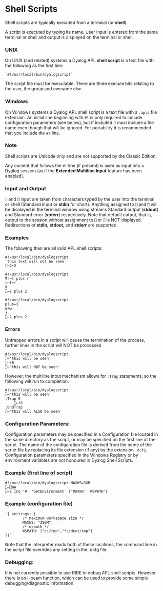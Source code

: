 # Shell Scripts

Shell scripts are typically executed  from a terminal (or **shell**).

A script is executed by typing its name. User input is entered from the same terminal or shell and output is displayed on the terminal or shell.

### UNIX

On UNIX (and related) systems a Dyalog APL **shell script** is a text file with the following as the first line:
```apl
`#!/usr/local/bin/dyalogscript`
```

The script file must be executable. There are three execute bits relating to the user, the group and everyone else.

### Windows

On Windows systems a Dyalog APL shell script is a text file with a `.apls` file extension. An initial line beginning with `#!` is only required to include configuration parameters (see below), but if included it must include a file name even though that will be ignored. For portability it is recommended that you include the `#!` line.

### Note

Shell scripts are Unicode only and are not supported by the Classic Edition.

Any content that follows  the `#!` line (if present) is used as input into a Dyalog session (as if the **Extended Multiline Input** feature has been enabled).

### Input and Output

`⎕` and `⍞` input are taken from characters typed by the user into the terminal or shell (Standard input or **stdin** for short).  Anything assigned to `⎕` and `⍞` will be displayed in the terminal window using streams Standard output (**stdout**) and Standard error (**stderr**) respectively. Note that default output, that is, output to the session without assignment to `⎕` or `⍞` is NOT displayed. Redirections of **stdin**, **stdout**, and **stderr** are supported.

### Examples

The following then are all valid APL shell scripts:
```apl
#!/usr/local/bin/dyalogscript
'this text will not be seen'
⎕←2+2
```
```apl
#!/usr/local/bin/dyalogscript
∇r←l plus r
r←l+r
∇
⎕←2 plus 2
```
```apl
#!/usr/local/bin/dyalogscript
plus←{
⍺+⍵
}
⎕←2 plus 2
```

### Errors

Untrapped errors in a script will cause the termination of the process, further lines in the script will NOT be processed.
```apl
#!/usr/local/bin/dyalogscript
⎕←'this will be seen'
⎕←÷0
⎕←'this will NOT be seen'
```

However, the multiline input mechanism allows for `:Trap` statements, so the following will run to completion:
```apl
#!/usr/local/bin/dyalogscript
⎕←'this will be seen'
:Trap 0
    ⎕←÷0
:EndTrap
⎕←'this will ALSO be seen'
```

### Configuration Parameters:

Configuration parameters may be specified in a Configuration file located in the same directory as the script, or may be specified on the first line of the script.  The name of the configuration file is derived from the name of the script file by replacing its file extension (if any) by the extension `.dcfg`. Configuration parameters specified in the Windows Registry or by environment variables are not honoured in Dyalog Shell Scripts.

### Example (first line of script)
```apl
#!/usr/local/bin/dyalogscript MAXWS=3GB
⎕←⎕WA
⎕←2 ⎕nq '#' 'GetEnvironment' ('MAXWS' 'WSPATH')
```

### Example (configuration file)
```apl
`{ settings: {
        /* Maximum workspace size */
        MAXWS: "256M",
        /* wspath */
        WSPATH: ["c:/tmp","f:/devt/tmp"]
}}`
```

Note that the interpreter reads both of these locations, the command line in the script file overrides any setting in the .dcfg file.

### Debugging:

It is not currently possible to use RIDE to debug APL shell scripts. However there is an I-beam function, which can be used to provide some simple debugging/diagnostic information.
